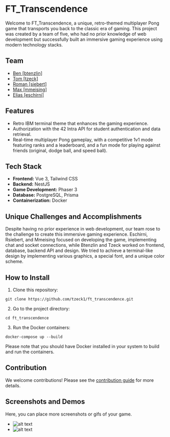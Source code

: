 # FT_Transcendence

Welcome to FT_Transcendence, a unique, retro-themed multiplayer Pong game that transports you back to the classic era of gaming. This project was created by a team of five, who had no prior knowledge of web development but successfully built an immersive gaming experience using modern technology stacks.

## Team

- [Ben [btenzlin]](https://github.com/benzlinger)
- [Tom [tzeck]](https://github.com/tzeck1)
- [Roman [siebert]](https://github.com/cptbboy)
- [Max [mmeising]](https://github.com/mmeising)
- [Elias [eschirni]](https://github.com/eschirni)


## Features

- Retro IBM terminal theme that enhances the gaming experience.
- Authorization with the 42 Intra API for student authentication and data retrieval.
- Real-time multiplayer Pong gameplay, with a competitive 1v1 mode featuring ranks and a leaderboard, and a fun mode for playing against friends (original, dodge ball, and speed ball).

## Tech Stack

- **Frontend:** Vue 3, Tailwind CSS
- **Backend:** NestJS
- **Game Development:** Phaser 3
- **Database:** PostgreSQL, Prisma
- **Containerization:** Docker

## Unique Challenges and Accomplishments

Despite having no prior experience in web development, our team rose to the challenge to create this immersive gaming experience. Eschirni, Rsiebert, and Mmeising focused on developing the game, implementing chat and socket connections, while Btenzlin and Tzeck worked on frontend, database, backend API and design. We tried to achieve a terminal-like design by implementing various graphics, a special font, and a unique color scheme.

## How to Install

1. Clone this repository: 

```console
git clone https://github.com/tzeck1/ft_transcendence.git
```

2. Go to the project directory:

```console
cd ft_transcendence
```

3. Run the Docker containers:

```console
docker-compose up --build
```

Please note that you should have Docker installed in your system to build and run the containers.

## Contribution

We welcome contributions! Please see the [contribution guide](./CONTRIBUTING.md) for more details.

## Screenshots and Demos

Here, you can place more screenshots or gifs of your game. 

- ![alt text](path_to_your_screenshot "FT_Transcendence Screenshot")
- ![alt text](path_to_your_screenshot "FT_Transcendence Screenshot")
